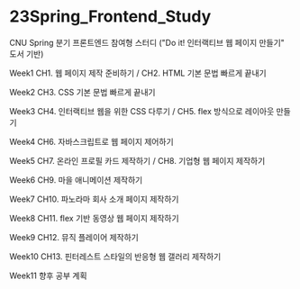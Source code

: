 # 23Spring_Frontend_Study
CNU Spring 분기 프론트엔드 참여형 스터디 ("Do it! 인터랙티브 웹 페이지 만들기" 도서 기반)

Week1
CH1. 웹 페이지 제작 준비하기 / CH2. HTML 기본 문법 빠르게 끝내기

Week2
CH3. CSS 기본 문법 빠르게 끝내기

Week3
CH4. 인터랙티브 웹을 위한 CSS 다루기 / CH5. flex 방식으로 레이아웃 만들기

Week4
CH6. 자바스크립트로 웹 페이지 제어하기

Week5
CH7. 온라인 프로필 카드 제작하기 / CH8. 기업형 웹 페이지 제작하기

Week6
CH9. 마을 애니메이션 제작하기

Week7
CH10. 파노라마 회사 소개 페이지 제작하기

Week8
CH11. flex 기반 동영상 웹 페이지 제작하기

Week9
CH12. 뮤직 플레이어 제작하기

Week10
CH13. 핀터레스트 스타일의 반응형 웹 갤러리 제작하기

Week11
향후 공부 계획
